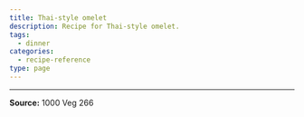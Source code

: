 ```yaml
---
title: Thai-style omelet
description: Recipe for Thai-style omelet.
tags:
  - dinner
categories:
  - recipe-reference
type: page
---
```


---

**Source:** 1000 Veg 266